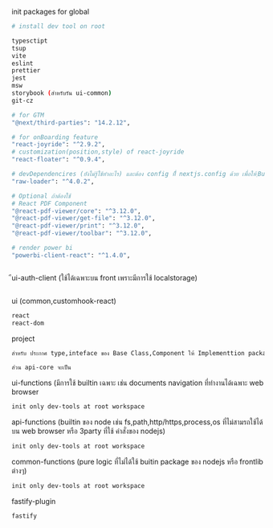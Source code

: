 init packages for global


```bash
# install dev tool on root

typesctipt
tsup
vite
eslint
prettier
jest
msw
storybook (สำหรับรัน ui-common)
git-cz

# for GTM
"@next/third-parties": "14.2.12",

# for onBoarding feature
"react-joyride": "^2.9.2",
# customization(position,style) of react-joyride 
"react-floater": "^0.9.4",

# devDependencires (ยังไม่รู้ใช้ทำอะไร) และต้อง config ที่ื nextjs.config ด้วย เพื่อให้ ฺBuild Project Nextjsผ่าน
"raw-loader": "^4.0.2",

# Optional ถ้าต้องใช้
# React PDF Component
"@react-pdf-viewer/core": "^3.12.0",
"@react-pdf-viewer/get-file": "^3.12.0",
"@react-pdf-viewer/print": "^3.12.0",
"@react-pdf-viewer/toolbar": "^3.12.0",

# render power bi
"powerbi-client-react": "^1.4.0",



```

ีui-auth-client (ใช้ได้เฉพาะบน front เพราะมีการใช้ localstorage)
``` 
```

ui (common,customhook-react)
```bash
react
react-dom
```

project 
```bash
สำหรับ ประกาศ type,inteface ของ Base Class,Component ให้ Implementtion package นำไปใช้ เช่น ui-core-nextjs จะนำไป implement router,image เป็นต้น

ส่วน api-core จะเป็น 
```

ui-functions (มีการใช้ builtin เฉพาะ เช่น documents navigation ที่ทำงานได้เฉพาะ web browser
```bash
init only dev-tools at root workspace
```

api-functions (builtin ของ node เช่น fs,path,http/https,process,os ที่ไม่สามรถใช้ได้บน web browser หรือ 3party ที่ใช้ คำสั่งของ nodejs)
```bash
init only dev-tools at root workspace
```

common-functions (pure logic ที่ไม่ได้ใช้ buitin package ของ nodejs หรือ frontlib ต่างๆ)
```bash
init only dev-tools at root workspace
```


fastify-plugin
```bash
fastify
```

